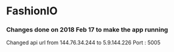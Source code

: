 
# FashionIO

### Changes done on 2018 Feb 17 to make the app running
Changed api url from 144.76.34.244 to 5.9.144.226
Port :  5005